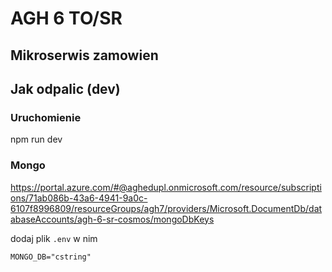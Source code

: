 # AGH 6 TO/SR 
## Mikroserwis zamowien

## Jak odpalic (dev)
### Uruchomienie 
npm run dev

### Mongo

https://portal.azure.com/#@aghedupl.onmicrosoft.com/resource/subscriptions/71ab086b-43a6-4941-9a0c-6107f8996809/resourceGroups/agh7/providers/Microsoft.DocumentDb/databaseAccounts/agh-6-sr-cosmos/mongoDbKeys

dodaj plik `.env`
w nim
```
MONGO_DB="cstring"
```
